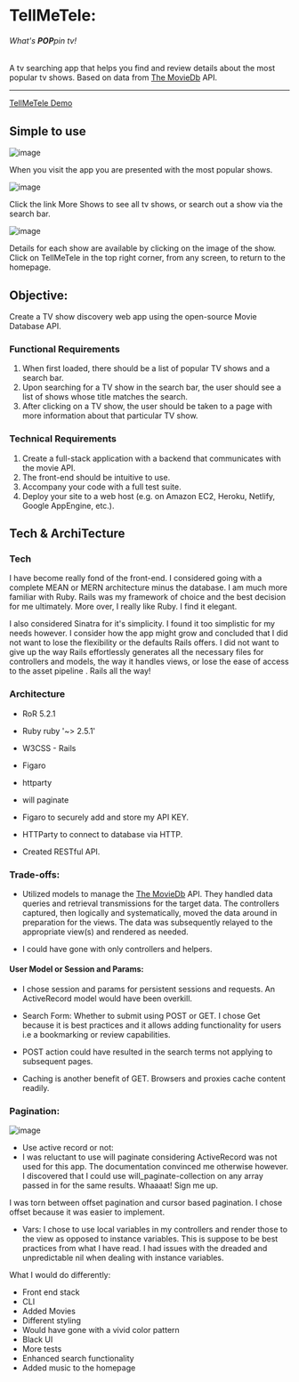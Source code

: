 # TellMeTele:
###### What's <b>POP</b>pin tv!

A tv searching app that helps you find and review details about the most popular tv shows. Based on data from
  [The MovieDb](https://developers.themoviedb.org/3/getting-started) API.

---
[TellMeTele Demo](https://tellmetele.herokuapp.com/)
## Simple to use
![image](https://user-images.githubusercontent.com/14861025/49530421-d00e5200-f87d-11e8-803b-ea1a2d72be9e.png)

When you visit the app you are presented with the most popular shows.  

![image](https://user-images.githubusercontent.com/14861025/49530498-f92ee280-f87d-11e8-9f40-ee2d08510987.png)

Click the link More Shows to see all tv shows, or search out a show via the search bar.

![image](https://user-images.githubusercontent.com/14861025/49530528-06e46800-f87e-11e8-965d-4b8073691011.png)

Details for each show are available by clicking on the image of the show. Click on TellMeTele in the top right corner, from any screen, to return to the homepage.

## Objective:

Create a TV show discovery web app using the open-source Movie Database API.

### Functional Requirements
1. When first loaded, there should be a list of popular TV shows and a search bar.
2. Upon searching for a TV show in the search bar, the user should see a list of shows whose title matches the search.
3. After clicking on a TV show, the user should be taken to a page with more information about that particular TV show.

### Technical Requirements
1. Create a full-stack application with a backend that communicates with the movie API.
2. The front-end should be intuitive to use.
3. Accompany your code with a full test suite.
4. Deploy your site to a web host (e.g. on Amazon EC2, Heroku, Netlify, Google AppEngine, etc.).
## Tech & ArchiTecture

### Tech
I have become really fond of the front-end. I considered going with a complete  MEAN  or MERN architecture minus the  database. I am much more familiar with Ruby. Rails was my framework of choice and the best decision for me ultimately. More over, I really like Ruby. I find it elegant.   

I also considered Sinatra for it's simplicity. I found it too simplistic for my needs however. I consider how the app might grow and concluded that I did not want to lose the flexibility or the defaults Rails offers. I did not want to give up the way Rails effortlessly generates all the necessary files for controllers and models, the way it handles views, or lose the ease of access to the asset pipeline . Rails all the way!

### Architecture
* RoR 5.2.1
* Ruby ruby '~> 2.5.1'
* W3CSS - Rails
* Figaro
* httparty
* will paginate

* Figaro to securely add and store my API KEY.
* HTTParty to connect to database via HTTP.
* Created RESTful API.



### Trade-offs:
- Utilized models to manage the  [The MovieDb](https://developers.themoviedb.org/3/getting-started) API. They handled data queries and retrieval transmissions for the target data. The controllers captured, then logically and systematically, moved the data around in preparation for the views. The data was subsequently relayed to the appropriate view(s) and rendered as needed.

* I could have gone with only controllers and helpers.

#### User Model or Session and Params:

- I chose session and params for persistent sessions and requests. An ActiveRecord model would have been overkill.

- Search Form: Whether to submit using POST or GET. I chose Get because it is best practices and it allows  adding functionality for users i.e a bookmarking or review capabilities.

- POST action could have resulted in the search terms not applying to subsequent pages.  

- Caching is another benefit of GET. Browsers and proxies cache content readily.

### Pagination:
![image](https://user-images.githubusercontent.com/14861025/49530515-0055f080-f87e-11e8-9809-b210150dfe25.png)
- Use active record or not:
- I was reluctant to use will paginate considering ActiveRecord was not used for this app. The documentation convinced me otherwise however. I discovered that I could use will_paginate-collection on any array passed in for the same results. Whaaaat! Sign me up.

I was torn between offset pagination and cursor based pagination. I chose offset because it was easier to implement.

- Vars:
I chose to use local variables in my controllers and render those to the view as opposed to instance variables.  This is suppose to be best practices from what I have read.  I had issues with the dreaded and unpredictable nil when dealing with instance variables.   


What I would do differently:
- Front end stack
- CLI
- Added Movies
- Different styling
- Would have gone with a vivid color pattern
- Black UI
- More tests
- Enhanced search functionality
- Added music to the homepage
